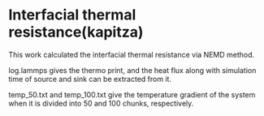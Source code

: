 # Interfacial thermal resistance(kapitza)
This work calculated the interfacial thermal resistance via NEMD method.  

log.lammps gives the thermo print, and the heat flux along with simulation time of source and sink can be extracted from it.

temp_50.txt and temp_100.txt give the temperature gradient of the system when it is divided into 50 and 100 chunks, respectively.

